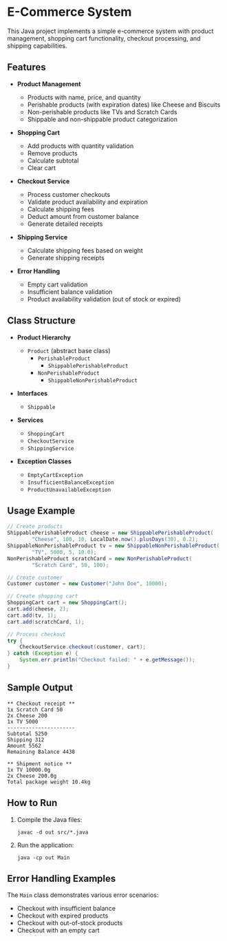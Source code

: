 # E-Commerce System

This Java project implements a simple e-commerce system with product management, shopping cart functionality, checkout processing, and shipping capabilities.

## Features

- **Product Management**
  - Products with name, price, and quantity
  - Perishable products (with expiration dates) like Cheese and Biscuits
  - Non-perishable products like TVs and Scratch Cards
  - Shippable and non-shippable product categorization

- **Shopping Cart**
  - Add products with quantity validation
  - Remove products
  - Calculate subtotal
  - Clear cart

- **Checkout Service**
  - Process customer checkouts
  - Validate product availability and expiration
  - Calculate shipping fees
  - Deduct amount from customer balance
  - Generate detailed receipts

- **Shipping Service**
  - Calculate shipping fees based on weight
  - Generate shipping receipts

- **Error Handling**
  - Empty cart validation
  - Insufficient balance validation
  - Product availability validation (out of stock or expired)

## Class Structure

- **Product Hierarchy**
  - `Product` (abstract base class)
    - `PerishableProduct`
      - `ShippablePerishableProduct`
    - `NonPerishableProduct`
      - `ShippableNonPerishableProduct`

- **Interfaces**
  - `Shippable`

- **Services**
  - `ShoppingCart`
  - `CheckoutService`
  - `ShippingService`

- **Exception Classes**
  - `EmptyCartException`
  - `InsufficientBalanceException`
  - `ProductUnavailableException`

## Usage Example

```java
// Create products
ShippablePerishableProduct cheese = new ShippablePerishableProduct(
        "Cheese", 100, 10, LocalDate.now().plusDays(30), 0.2);
ShippableNonPerishableProduct tv = new ShippableNonPerishableProduct(
        "TV", 5000, 5, 10.0);
NonPerishableProduct scratchCard = new NonPerishableProduct(
        "Scratch Card", 50, 100);

// Create customer
Customer customer = new Customer("John Doe", 10000);

// Create shopping cart
ShoppingCart cart = new ShoppingCart();
cart.add(cheese, 2);
cart.add(tv, 1);
cart.add(scratchCard, 1);

// Process checkout
try {
    CheckoutService.checkout(customer, cart);
} catch (Exception e) {
    System.err.println("Checkout failed: " + e.getMessage());
}
```

## Sample Output

```
** Checkout receipt **
1x Scratch Card 50
2x Cheese 200
1x TV 5000
----------------------
Subtotal 5250
Shipping 312
Amount 5562
Remaining Balance 4438

** Shipment notice **
1x TV 10000.0g
2x Cheese 200.0g
Total package weight 10.4kg
```

## How to Run

1. Compile the Java files:
   ```
   javac -d out src/*.java
   ```

2. Run the application:
   ```
   java -cp out Main
   ```

## Error Handling Examples

The `Main` class demonstrates various error scenarios:
- Checkout with insufficient balance
- Checkout with expired products
- Checkout with out-of-stock products
- Checkout with an empty cart
